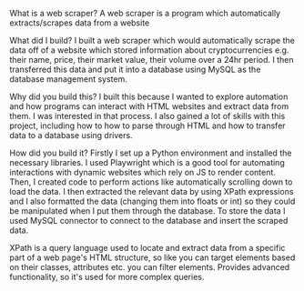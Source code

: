 What is a web scraper?
A web scraper is a program which automatically extracts/scrapes data from a website

What did I build?
I built a web scraper which would automatically scrape the data off of a website which stored information about cryptocurrencies e.g. their name, price, their market value, their volume over a 24hr period. I then transferred this data and put it into a database using MySQL as the database management system. 

Why did you build this?
I built this because I wanted to explore automation and how programs can interact with HTML websites and extract data from them. I was interested in that process. I also gained a lot of skills with this project, including how to how to parse through HTML and how to transfer data to a database using drivers. 

How did you build it?
Firstly I set up a Python environment and installed the necessary libraries. I used Playwright which is a good tool for automating interactions with dynamic websites which rely on JS to render content. Then, I created code to perform actions like automatically scrolling down to load the data. I then extracted the relevant data by using XPath expressions and I also formatted the data (changing them into floats or int) so they could be manipulated when I put them through the database. To store the data I used MySQL connector to connect to the database and insert the scraped data. 

XPath is a query language used to locate and extract data from a specific part of a web page's HTML structure, so like you can target elements based on their classes, attributes etc. you can filter elements. Provides advanced functionality, so it's used for more complex queries. 
